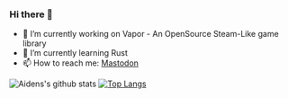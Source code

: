 ### Hi there 👋



- 🔭 I’m currently working on Vapor - An OpenSource Steam-Like game library
- 🌱 I’m currently learning Rust
- 📫 How to reach me: <a rel="me" href="https://autisten.club/@aiden">Mastodon</a>

![Aidens's github stats](https://github-readme-stats.vercel.app/api?username=AidenWTF&bg_color=0d1117&hide_border=true&text_color=ffffff) [![Top Langs](https://github-readme-stats.vercel.app/api/top-langs/?username=AidenWTF&layout=compact&bg_color=0d1117&hide_border=true&text_color=ffffff)](https://github.com/anuraghazra/github-readme-stats)
